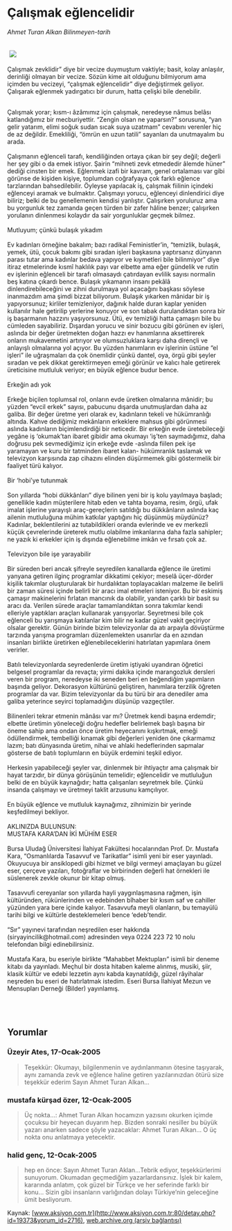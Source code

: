 # Çalışmak eğlencelidir

*Ahmet Turan Alkan Bilinmeyen-tarih*

<div>
 <font>
  <img border="0" height="1" src="/web/20050317034609im_/http://www.aksiyon.com.tr/images/blank.gif"/>
 </font>
 <font class="content">
  <p>
   <img border="0" hspace="5" src="http://web.archive.org/web/20050317034609im_/http://www.aksiyon.com.tr/resim/527/12.jpg" vspace="5"/>
  </p>
 </font>
 <font class="content">
  Çalışmak zevklidir” diye bir vecize duymuştum vaktiyle; basit, kolay anlaşılır, derinliği olmayan bir vecize. Sözün kime ait olduğunu bilmiyorum ama içimden bu vecizeyi, “çalışmak eğlencelidir” diye değiştirmek geliyor.
  <br>
   Çalışarak eğlenmek yadırgatıcı bir durum, hatta çelişki bile denebilir.
  </br>
 </font>
 <br/>
 <p>
  <font class="content">
   Çalışmak yorar; kısm-ı âzâmımız için çalışmak, neredeyse nâmus belâsı katlandığımız bir mecburiyettir. “Zengin olsan ne yaparsın?” sorusuna, “yan gelir yatarım, elimi soğuk sudan sıcak suya uzatmam” cevabını verenler hiç de az değildir. Emekliliği, “ömrün en uzun tatili” sayanları da unutmayalım bu arada.
   <br>
    <br>
     Çalışmanın eğlenceli tarafı, kendiliğinden ortaya çıkan bir şey değil; değerli her şey gibi o da emek istiyor. Şairin “mihneti zevk etmededir âlemde hüner” dediği cinsten bir emek. Eğlenmek izafi bir kavram, genel ortalaması var gibi görünse de kişiden kişiye, toplumdan coğrafyaya çok farklı eğlence tarzlarından bahsedilebilir. Öyleyse yapılacak iş, çalışmak fiilinin içindeki eğlenceyi aramak ve bulmaktır. Çalışmayı yorucu, eğlenceyi dinlendirici diye biliriz; belki de bu genellemenin kendisi yanlıştır. Çalışırken yoruluruz ama bu yorgunluk tez zamanda geçen türden bir zafer hâline benzer; çalışırken yorulanın dinlenmesi kolaydır da sair yorgunluklar geçmek bilmez.
     <br>
      <br/>
      Mutluyum; çünkü  bulaşık yıkadım
      <br/>
      <br/>
      Ev kadınları örneğine bakalım; bazı radikal Feministler’in, “temizlik, bulaşık, yemek, ütü, çocuk bakımı gibi sıradan işleri başkasına yaptırsanız dünyanın parası tutar ama kadınlar bedava yapıyor ve kıymetleri bile bilinmiyor” diye itiraz etmelerinde kısmî haklılık payı var elbette ama eğer gündelik ve rutin ev işlerinin eğlenceli bir tarafı olmasaydı çatırdayan evlilik sayısı normalin beş katına çıkardı bence. Bulaşık yıkamanın insanı pekâlâ dinlendirebileceğini ve zihni durulmaya yol açacağını başkası söylese inanmazdım ama şimdi bizzat biliyorum. Bulaşık yıkarken mânidar bir iş yapıyorsunuz; kirliler temizleniyor, dağınık halde duran kaplar yeniden kullanılır hale getirilip yerlerine konuyor ve son tabak durulandıktan sonra bir iş başarmanın hazzını yaşıyorsunuz. Ütü, ev temizliği hatta çamaşırı bile bu cümleden sayabiliriz. Dışardan yorucu ve sinir bozucu gibi görünen ev işleri, aslında bir değer üretmekten doğan hazzı ev hanımlarına aksettirerek onların mukavemetini artırıyor ve olumsuzluklara karşı daha dirençli ve anlayışlı olmalarına yol açıyor. Bu yüzden hanımların ev işlerinin üstüne “el işleri” ile uğraşmaları da çok önemlidir çünkü dantel, oya, örgü gibi şeyler sıradan ve pek dikkat gerektirmeyen emeği görünür ve kalıcı hale getirerek üreticisine mutluluk veriyor; en büyük eğlence budur bence.
      <br/>
      <br/>
      Erkeğin adı yok
      <br/>
      <br/>
      Erkeğe biçilen toplumsal rol, onların evde üretken olmalarına mânidir; bu yüzden “evcil erkek” sayısı, pabucunu dışarda unutmuşlardan daha az galiba. Bir değer üretme yeri olarak ev, kadınların tekeli ve hükümranlığı altında. Kahve dediğimiz mekânların erkeklere mahsus gibi görünmesi aslında kadınların biçimlendirdiği bir neticedir. Bir erkeğin evde üretebileceği yegâne iş ‘okumak’tan ibaret gibidir ama okumayı ‘iş’ten saymadığımız, daha doğrusu pek sevmediğimiz için erkeğe evde -aslında fiilen pek işe yaramayan ve kuru bir tatminden ibaret kalan- hükümranlık taslamak ve televizyon karşısında zap cihazını elinden düşürmemek gibi göstermelik bir faaliyet türü kalıyor.
      <br/>
      <br/>
      Bir ‘hobi’ye tutunmak
      <br/>
      <br/>
      Son yıllarda “hobi dükkânları” diye bilinen yeni bir iş kolu yayılmaya başladı; genellikle kadın müşterilere hitab eden ve tahta boyama, resim, örgü, ufak imalat işlerine yarayışlı araç-gereçlerin satıldığı bu dükkânların aslında kaç ailenin mutluluğuna mühim katkılar yaptığını hiç düşünmüş müydünüz? Kadınlar, beklentilerini az tutabildikleri oranda evlerinde ve ev merkezli küçük çevrelerinde üreterek mutlu olabilme imkanlarına daha fazla sahipler; ne yazık ki erkekler için iş dışında eğlenebilme imkân ve fırsatı çok az.
      <br/>
      <br/>
      Televizyon bile işe yarayabilir
      <br/>
      <br/>
      Bir süreden beri ancak şifreyle seyredilen kanallarda eğlence ile üretimi yanyana getiren ilginç programlar dikkatimi çekiyor; meselâ üçer-dörder kişilik takımlar oluşturularak bir hurdalıktan toplayacakları malzeme ile belirli bir zaman süresi içinde belirli bir aracı imal etmeleri isteniyor. Bu bir eskimiş çamaşır makinelerini fırlatan mancınık da olabilir, yandan çarklı bir basit su aracı da. Verilen sürede araçlar tamamlandıktan sonra takımlar kendi elleriyle yaptıkları araçları kullanarak yarışıyorlar. Seyretmesi bile çok eğlenceli bu yarışmaya katılanlar kim bilir ne kadar güzel vakit geçiriyor olsalar gerektir. Günün birinde bizim televizyonlar da atı arpayla dövüştürme tarzında yarışma programları düzenlemekten usanırlar da en azından insanları birlikte üretirken eğlenebileceklerini hatırlatan yapımlara önem verirler.
      <br/>
      <br/>
      Batılı televizyonlarda seyredenlerde üretim iştiyaki uyandıran öğretici belgesel programlar da revaçta; yirmi dakika içinde marangozluk dersleri veren bir program, neredeyse iki seneden beri en beğendiğim yapımların başında geliyor. Dekorasyon kültürünü geliştiren, hanımlara terzilik öğreten programlar da var. Bizim televizyonlar da bu türü bir ara denediler ama galiba yeterince seyirci toplamadığını düşünüp vazgeçtiler.
      <br/>
      <br/>
      Bilinenleri tekrar etmenin mânâsı var mı? Üretmek kendi başına erdemdir; elbette üretimin yöneleceği doğru hedefler belirlemek başlı başına bir öneme sahip ama ondan önce üretim heyecanını kışkırtmak, emeği ödüllendirmek, tembelliği kınamak gibi değerleri yeniden öne çıkarmamız lazım; batı dünyasında üretim, nihai ve ahlaki hedeflerinden sapmalar gösterse de batılı toplumların en büyük erdemini teşkil ediyor.
      <br/>
      <br/>
      Herkesin yapabileceği şeyler var, dinlenmek bir ihtiyaçtır ama çalışmak bir hayat tarzıdır, bir dünya görüşünün temelidir; eğlencelidir ve mutluluğun belki de en büyük kaynağıdır; hatta çalışanları seyretmek bile. Çünkü insanda çalışmayı ve üretmeyi taklit arzusunu kamçılıyor.
      <br/>
      <br/>
      En büyük eğlence ve mutluluk kaynağımız, zihnimizin bir yerinde keşfedilmeyi bekliyor.
      <br/>
      <br/>
      AKLINIZDA BULUNSUN:
      <br/>
      MUSTAFA KARA’DAN İKİ MÜHİM ESER
      <br/>
      <br/>
      Bursa Uludağ Üniversitesi İlahiyat Fakültesi hocalarından Prof. Dr. Mustafa Kara, “Osmanlılarda Tasavvuf ve Tarikatlar” isimli yeni bir eser yayınladı. Okuyucuya bir ansiklopedi gibi hizmet ve bilgi vermeyi amaçlayan bu güzel eser, çerçeve yazıları, fotoğraflar ve birbirinden değerli hat örnekleri ile süslenerek zevkle okunur bir kitap olmuş.
      <br/>
      <br/>
      Tasavvufi cereyanlar son yıllarda hayli yaygınlaşmasına rağmen, işin kültüründen, rükünlerinden ve edebinden bîhaber bir kısım saf ve cahiller yüzünden yara bere içinde kalıyor. Tasavvufa meyli olanların, bu temayülü tarihi bilgi ve kültürle desteklemeleri bence ‘edeb’tendir.
      <br/>
      <br/>
      “Sır” yayınevi tarafından neşredilen eser hakkında (siryayincilik@hotmail.com) adresinden veya 0224 223 72 10 nolu telefondan bilgi edinebilirsiniz.
      <br/>
      <br/>
      Mustafa Kara, bu eseriyle birlikte “Mahabbet Mektupları” isimli bir deneme kitabı da yayınladı. Meçhul bir dosta hitaben kaleme alınmış, musiki, şiir, klasik kültür ve edebi lezzetin aynı kabda kaynatıldığı, güzel râyihalar neşreden bu eseri de hatırlatmak istedim. Eseri Bursa İlahiyat Mezun ve Mensupları Derneği (Bilder) yayınlamış.
      <br/>
     </br>
    </br>
   </br>
  </font>
 </p>
</div>


## Yorumlar

### Üzeyir Ates, 17-Ocak-2005
> Teşekkür: 
> Okumayı, bilgilenmenin ve aydınlanmanın ötesine taşıyarak, aynı zamanda  zevk ve eğlence haline getiren yazılarınızdan ötürü size teşekkür ederim Sayın Ahmet Turan Alkan...

### mustafa kürşad özer, 12-Ocak-2005
> Üç nokta...: 
> Ahmet Turan Alkan hocamızın yazısını okurken içimde çocuksu bir heyecan duyarım hep. Bizden sonraki nesiller bu büyük yazarı anarken sadece şöyle yazacaklar: Ahmet Turan Alkan… O üç nokta onu anlatmaya yetecektir.

### halid genç, 12-Ocak-2005
> hep en önce: 
> Sayın Ahmet Turan Aklan…Tebrik ediyor, teşekkürlerimi sunuyorum. Okumadan geçmediğim yazarlardansınız. İşlek bir kalem, kararında anlatım, çok güzel bir Türkçe ve her seferinde farklı bir konu... Sizin gibi insanların varlığından dolayı Türkiye’nin geleceğine ümit besliyorum.

Kaynak: [www.aksiyon.com.tr](http://www.aksiyon.com.tr:80/detay.php?id=19373&yorum_id=2716), [web.archive.org (arşiv bağlantısı)](http://web.archive.org/web/20050317034609/http://www.aksiyon.com.tr:80/detay.php?id=19373&yorum_id=2716)
